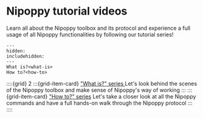 # Nipoppy tutorial videos

Learn all about the Nipoppy toolbox and its protocol and experience a full usage of all Nipoppy functionalities by following our tutorial series!

```{toctree}
---
hidden:
includehidden:
---
What is?<what-is>
How to?<how-to>
```

::::{grid} 2
:::{grid-item-card}  ["What is?" series ](what-is)
Let's look behind the scenes of the Nipoppy toolbox and make sense of Nipoppy's way of working
:::
:::{grid-item-card}  ["How to?" series](how-to)
Let's take a closer look at all the Nipoppy commands and have a full hands-on walk through the Nipoppy protocol
:::
::::
